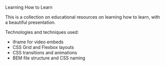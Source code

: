 Learning How to Learn

This is a collection on educational resources on learning how to learn, with a beautiful presentation.

Technologies and techniques used:
- iframe for video embeds
- CSS Grid and Flexbox layouts
- CSS transitions and animations
- BEM file structure and CSS naming

